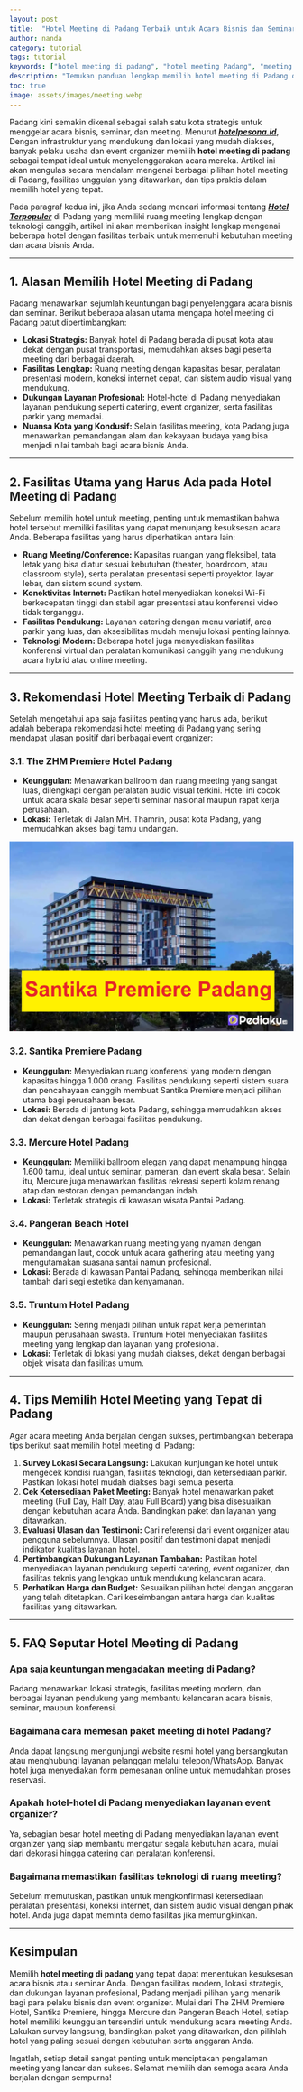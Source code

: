 ```yaml
---
layout: post
title:  "Hotel Meeting di Padang Terbaik untuk Acara Bisnis dan Seminar"
author: nanda
category: tutorial
tags: tutorial
keywords: ["hotel meeting di padang", "hotel meeting Padang", "meeting hotel Padang", "hotel meeting terbaik", "acara bisnis Padang", "seminar Padang", "Hotel Terpopuler"]
description: "Temukan panduan lengkap memilih hotel meeting di Padang dengan fasilitas modern, ruang konferensi luas, dan layanan terbaik untuk mendukung acara bisnis dan seminar Anda."
toc: true
image: assets/images/meeting.webp
---
```


Padang kini semakin dikenal sebagai salah satu kota strategis untuk menggelar acara bisnis, seminar, dan meeting. Menurut ***[hotelpesona.id](https://hotelpesona.id)***, Dengan infrastruktur yang mendukung dan lokasi yang mudah diakses, banyak pelaku usaha dan event organizer memilih **hotel meeting di padang** sebagai tempat ideal untuk menyelenggarakan acara mereka. Artikel ini akan mengulas secara mendalam mengenai berbagai pilihan hotel meeting di Padang, fasilitas unggulan yang ditawarkan, dan tips praktis dalam memilih hotel yang tepat.

Pada paragraf kedua ini, jika Anda sedang mencari informasi tentang [***Hotel Terpopuler***](https://hotelpesona.id/hotel-bertema/hotel-terpopuler-di-destinasi-wisata-tertentu/) di Padang yang memiliki ruang meeting lengkap dengan teknologi canggih, artikel ini akan memberikan insight lengkap mengenai beberapa hotel dengan fasilitas terbaik untuk memenuhi kebutuhan meeting dan acara bisnis Anda.

---

## 1. Alasan Memilih Hotel Meeting di Padang

Padang menawarkan sejumlah keuntungan bagi penyelenggara acara bisnis dan seminar. Berikut beberapa alasan utama mengapa hotel meeting di Padang patut dipertimbangkan:

- **Lokasi Strategis:** Banyak hotel di Padang berada di pusat kota atau dekat dengan pusat transportasi, memudahkan akses bagi peserta meeting dari berbagai daerah.
- **Fasilitas Lengkap:** Ruang meeting dengan kapasitas besar, peralatan presentasi modern, koneksi internet cepat, dan sistem audio visual yang mendukung.
- **Dukungan Layanan Profesional:** Hotel-hotel di Padang menyediakan layanan pendukung seperti catering, event organizer, serta fasilitas parkir yang memadai.
- **Nuansa Kota yang Kondusif:** Selain fasilitas meeting, kota Padang juga menawarkan pemandangan alam dan kekayaan budaya yang bisa menjadi nilai tambah bagi acara bisnis Anda.

---

## 2. Fasilitas Utama yang Harus Ada pada Hotel Meeting di Padang

Sebelum memilih hotel untuk meeting, penting untuk memastikan bahwa hotel tersebut memiliki fasilitas yang dapat menunjang kesuksesan acara Anda. Beberapa fasilitas yang harus diperhatikan antara lain:

- **Ruang Meeting/Conference:** Kapasitas ruangan yang fleksibel, tata letak yang bisa diatur sesuai kebutuhan (theater, boardroom, atau classroom style), serta peralatan presentasi seperti proyektor, layar lebar, dan sistem sound system.
- **Konektivitas Internet:** Pastikan hotel menyediakan koneksi Wi-Fi berkecepatan tinggi dan stabil agar presentasi atau konferensi video tidak terganggu.
- **Fasilitas Pendukung:** Layanan catering dengan menu variatif, area parkir yang luas, dan aksesibilitas mudah menuju lokasi penting lainnya.
- **Teknologi Modern:** Beberapa hotel juga menyediakan fasilitas konferensi virtual dan peralatan komunikasi canggih yang mendukung acara hybrid atau online meeting.

---

## 3. Rekomendasi Hotel Meeting Terbaik di Padang

Setelah mengetahui apa saja fasilitas penting yang harus ada, berikut adalah beberapa rekomendasi hotel meeting di Padang yang sering mendapat ulasan positif dari berbagai event organizer:

### 3.1. The ZHM Premiere Hotel Padang
- **Keunggulan:** Menawarkan ballroom dan ruang meeting yang sangat luas, dilengkapi dengan peralatan audio visual terkini. Hotel ini cocok untuk acara skala besar seperti seminar nasional maupun rapat kerja perusahaan.
- **Lokasi:** Terletak di Jalan MH. Thamrin, pusat kota Padang, yang memudahkan akses bagi tamu undangan.

![santika hote](/assets/images/santika.webp)
### 3.2. Santika Premiere Padang
- **Keunggulan:** Menyediakan ruang konferensi yang modern dengan kapasitas hingga 1.000 orang. Fasilitas pendukung seperti sistem suara dan pencahayaan canggih membuat Santika Premiere menjadi pilihan utama bagi perusahaan besar.
- **Lokasi:** Berada di jantung kota Padang, sehingga memudahkan akses dan dekat dengan berbagai fasilitas pendukung.

### 3.3. Mercure Hotel Padang
- **Keunggulan:** Memiliki ballroom elegan yang dapat menampung hingga 1.600 tamu, ideal untuk seminar, pameran, dan event skala besar. Selain itu, Mercure juga menawarkan fasilitas rekreasi seperti kolam renang atap dan restoran dengan pemandangan indah.
- **Lokasi:** Terletak strategis di kawasan wisata Pantai Padang.

### 3.4. Pangeran Beach Hotel
- **Keunggulan:** Menawarkan ruang meeting yang nyaman dengan pemandangan laut, cocok untuk acara gathering atau meeting yang mengutamakan suasana santai namun profesional.
- **Lokasi:** Berada di kawasan Pantai Padang, sehingga memberikan nilai tambah dari segi estetika dan kenyamanan.

### 3.5. Truntum Hotel Padang
- **Keunggulan:** Sering menjadi pilihan untuk rapat kerja pemerintah maupun perusahaan swasta. Truntum Hotel menyediakan fasilitas meeting yang lengkap dan layanan yang profesional.
- **Lokasi:** Terletak di lokasi yang mudah diakses, dekat dengan berbagai objek wisata dan fasilitas umum.

---

## 4. Tips Memilih Hotel Meeting yang Tepat di Padang

Agar acara meeting Anda berjalan dengan sukses, pertimbangkan beberapa tips berikut saat memilih hotel meeting di Padang:

1. **Survey Lokasi Secara Langsung:** Lakukan kunjungan ke hotel untuk mengecek kondisi ruangan, fasilitas teknologi, dan ketersediaan parkir. Pastikan lokasi hotel mudah diakses bagi semua peserta.
2. **Cek Ketersediaan Paket Meeting:** Banyak hotel menawarkan paket meeting (Full Day, Half Day, atau Full Board) yang bisa disesuaikan dengan kebutuhan acara Anda. Bandingkan paket dan layanan yang ditawarkan.
3. **Evaluasi Ulasan dan Testimoni:** Cari referensi dari event organizer atau pengguna sebelumnya. Ulasan positif dan testimoni dapat menjadi indikator kualitas layanan hotel.
4. **Pertimbangkan Dukungan Layanan Tambahan:** Pastikan hotel menyediakan layanan pendukung seperti catering, event organizer, dan fasilitas teknis yang lengkap untuk mendukung kelancaran acara.
5. **Perhatikan Harga dan Budget:** Sesuaikan pilihan hotel dengan anggaran yang telah ditetapkan. Cari keseimbangan antara harga dan kualitas fasilitas yang ditawarkan.

---

## 5. FAQ Seputar Hotel Meeting di Padang

### Apa saja keuntungan mengadakan meeting di Padang?
Padang menawarkan lokasi strategis, fasilitas meeting modern, dan berbagai layanan pendukung yang membantu kelancaran acara bisnis, seminar, maupun konferensi.

### Bagaimana cara memesan paket meeting di hotel Padang?
Anda dapat langsung mengunjungi website resmi hotel yang bersangkutan atau menghubungi layanan pelanggan melalui telepon/WhatsApp. Banyak hotel juga menyediakan form pemesanan online untuk memudahkan proses reservasi.

### Apakah hotel-hotel di Padang menyediakan layanan event organizer?
Ya, sebagian besar hotel meeting di Padang menyediakan layanan event organizer yang siap membantu mengatur segala kebutuhan acara, mulai dari dekorasi hingga catering dan peralatan konferensi.

### Bagaimana memastikan fasilitas teknologi di ruang meeting?
Sebelum memutuskan, pastikan untuk mengkonfirmasi ketersediaan peralatan presentasi, koneksi internet, dan sistem audio visual dengan pihak hotel. Anda juga dapat meminta demo fasilitas jika memungkinkan.

---

## Kesimpulan

Memilih **hotel meeting di padang** yang tepat dapat menentukan kesuksesan acara bisnis atau seminar Anda. Dengan fasilitas modern, lokasi strategis, dan dukungan layanan profesional, Padang menjadi pilihan yang menarik bagi para pelaku bisnis dan event organizer. Mulai dari The ZHM Premiere Hotel, Santika Premiere, hingga Mercure dan Pangeran Beach Hotel, setiap hotel memiliki keunggulan tersendiri untuk mendukung acara meeting Anda. Lakukan survey langsung, bandingkan paket yang ditawarkan, dan pilihlah hotel yang paling sesuai dengan kebutuhan serta anggaran Anda.

Ingatlah, setiap detail sangat penting untuk menciptakan pengalaman meeting yang lancar dan sukses. Selamat memilih dan semoga acara Anda berjalan dengan sempurna!
